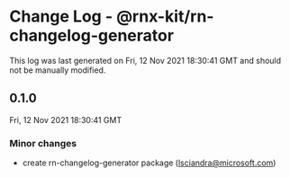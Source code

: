 # Change Log - @rnx-kit/rn-changelog-generator

This log was last generated on Fri, 12 Nov 2021 18:30:41 GMT and should not be manually modified.

<!-- Start content -->

## 0.1.0

Fri, 12 Nov 2021 18:30:41 GMT

### Minor changes

- create rn-changelog-generator package (lsciandra@microsoft.com)
